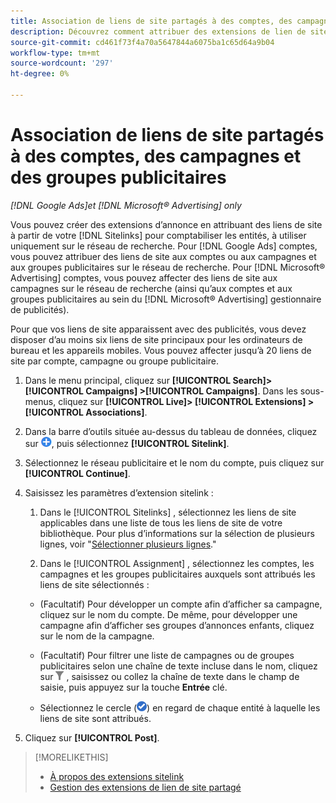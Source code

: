 ```yaml
---
title: Association de liens de site partagés à des comptes, des campagnes et des groupes publicitaires
description: Découvrez comment attribuer des extensions de lien de site partagé à des comptes, campagnes et groupes publicitaires.
source-git-commit: cd461f73f4a70a5647844a6075ba1c65d64a9b04
workflow-type: tm+mt
source-wordcount: '297'
ht-degree: 0%

---
```


# Association de liens de site partagés à des comptes, des campagnes et des groupes publicitaires

*[!DNL Google Ads]et [!DNL Microsoft® Advertising] only*

Vous pouvez créer des extensions d’annonce en attribuant des liens de site à partir de votre [!DNL Sitelinks] pour comptabiliser les entités, à utiliser uniquement sur le réseau de recherche. Pour [!DNL Google Ads] comptes, vous pouvez attribuer des liens de site aux comptes ou aux campagnes et aux groupes publicitaires sur le réseau de recherche. Pour [!DNL Microsoft® Advertising] comptes, vous pouvez affecter des liens de site aux campagnes sur le réseau de recherche (ainsi qu’aux comptes et aux groupes publicitaires au sein du [!DNL Microsoft® Advertising] gestionnaire de publicités).

Pour que vos liens de site apparaissent avec des publicités, vous devez disposer d’au moins six liens de site principaux pour les ordinateurs de bureau et les appareils mobiles. Vous pouvez affecter jusqu’à 20 liens de site par compte, campagne ou groupe publicitaire.

1. Dans le menu principal, cliquez sur **[!UICONTROL Search]> [!UICONTROL Campaigns] >[!UICONTROL Campaigns]**. Dans les sous-menus, cliquez sur **[!UICONTROL Live]> [!UICONTROL Extensions] >[!UICONTROL Associations]**.

1. Dans la barre d’outils située au-dessus du tableau de données, cliquez sur ![Créer](/help/search-social-commerce/assets/add.png "Créer"), puis sélectionnez **[!UICONTROL Sitelink]**.

1. Sélectionnez le réseau publicitaire et le nom du compte, puis cliquez sur **[!UICONTROL Continue]**.

1. Saisissez les paramètres d’extension sitelink :

   1. Dans le [!UICONTROL Sitelinks] , sélectionnez les liens de site applicables dans une liste de tous les liens de site de votre bibliothèque.
   Pour plus d’informations sur la sélection de plusieurs lignes, voir &quot;[Sélectionner plusieurs lignes](/help/search-social-commerce/common-tasks/navigation-editing-selection/multiple-rows-select.md).&quot;

   1. Dans le [!UICONTROL Assignment] , sélectionnez les comptes, les campagnes et les groupes publicitaires auxquels sont attribués les liens de site sélectionnés :
   * (Facultatif) Pour développer un compte afin d’afficher sa campagne, cliquez sur le nom du compte. De même, pour développer une campagne afin d’afficher ses groupes d’annonces enfants, cliquez sur le nom de la campagne.

   * (Facultatif) Pour filtrer une liste de campagnes ou de groupes publicitaires selon une chaîne de texte incluse dans le nom, cliquez sur ![Filtrer](/help/search-social-commerce/assets/filter.png "Filtrer") , saisissez ou collez la chaîne de texte dans le champ de saisie, puis appuyez sur la touche **Entrée** clé.

   * Sélectionnez le cercle (![Sélectionner](/help/search-social-commerce/assets/include.png "Sélectionner")) en regard de chaque entité à laquelle les liens de site sont attribués.



1. Cliquez sur **[!UICONTROL Post]**.

>[!MORELIKETHIS]
>
>* [À propos des extensions sitelink](sitelink-extension-about.md)
>* [Gestion des extensions de lien de site partagé](sitelink-extension-manage.md)

